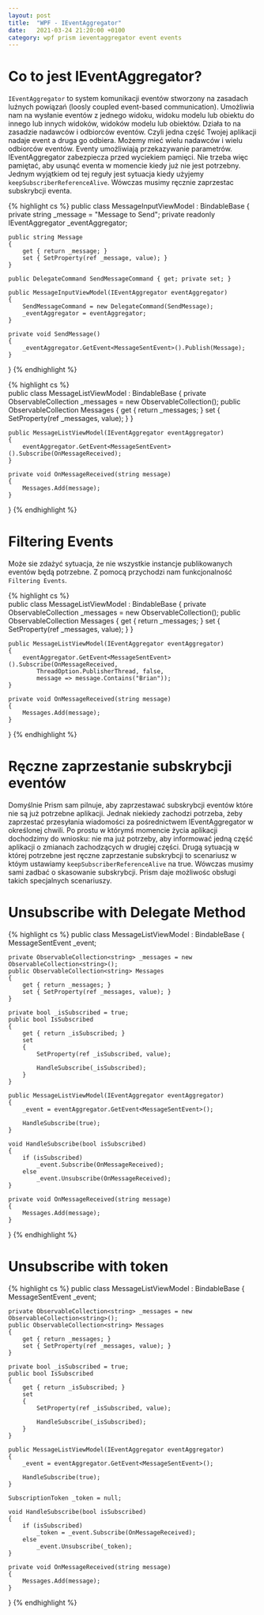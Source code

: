 ```yaml
---
layout: post
title:  "WPF - IEventAggregator"
date:   2021-03-24 21:20:00 +0100
category: wpf prism ieventaggregator event events
---
```


# Co to jest IEventAggregator?
`IEventAggregator` to system komunikacji eventów stworzony na zasadach luźnych powiązań (loosly coupled event-based communication). Umożliwia nam na wysłanie eventów z jednego widoku, widoku modelu lub obiektu do innego lub innych widoków, widoków modelu lub obiektów. Działa to na zasadzie nadawców i odbiorców eventów. Czyli jedna część Twojej aplikacji nadaje event a druga go odbiera. Możemy mieć wielu nadawców i wielu odbiorców eventów. Eventy umożliwiają przekazywanie parametrów. IEventAggregator zabezpiecza przed wyciekiem pamięci. Nie trzeba więc pamiętać, aby usunąć eventa w momencie kiedy już nie jest potrzebny. Jednym wyjątkiem od tej reguły jest sytuacja kiedy użyjemy `keepSubscriberReferenceAlive`. Wówczas musimy ręcznie zaprzestac subskrybcji eventa.

{% highlight cs %}
public class MessageInputViewModel : BindableBase
{
    private string _message = "Message to Send";
    private readonly IEventAggregator _eventAggregator;

    public string Message
    {
        get { return _message; }
        set { SetProperty(ref _message, value); }
    }

    public DelegateCommand SendMessageCommand { get; private set; }

    public MessageInputViewModel(IEventAggregator eventAggregator)
    {
        SendMessageCommand = new DelegateCommand(SendMessage);
        _eventAggregator = eventAggregator;
    }

    private void SendMessage()
    {
        _eventAggregator.GetEvent<MessageSentEvent>().Publish(Message);
    }
}
{% endhighlight %}

{% highlight cs %}	
public class MessageListViewModel : BindableBase
{
    private ObservableCollection<string> _messages = new ObservableCollection<string>();
    public ObservableCollection<string> Messages
    {
        get { return _messages; }
        set { SetProperty(ref _messages, value); }
    }

    public MessageListViewModel(IEventAggregator eventAggregator)
    {
        eventAggregator.GetEvent<MessageSentEvent>().Subscribe(OnMessageReceived);
    }

    private void OnMessageReceived(string message)
    {
        Messages.Add(message);
    }
}
{% endhighlight %}

# Filtering Events
Może sie zdażyć sytuacja, że nie wszystkie instancje publikowanych eventów będą potrzebne. Z pomocą przychodzi nam funkcjonalność `Filtering Events`.

{% highlight cs %}	
public class MessageListViewModel : BindableBase
{
    private ObservableCollection<string> _messages = new ObservableCollection<string>();
    public ObservableCollection<string> Messages
    {
        get { return _messages; }
        set { SetProperty(ref _messages, value); }
    }

    public MessageListViewModel(IEventAggregator eventAggregator)
    {
        eventAggregator.GetEvent<MessageSentEvent>().Subscribe(OnMessageReceived, 
            ThreadOption.PublisherThread, false,
            message => message.Contains("Brian"));
    }

    private void OnMessageReceived(string message)
    {
        Messages.Add(message);
    }
}
{% endhighlight %}

# Ręczne zaprzestanie subskrybcji eventów
Domyślnie Prism sam pilnuje, aby zaprzestawać subskrybcji eventów które nie są już potrzebne aplikacji. Jednak niekiedy zachodzi potrzeba, żeby zaprzestać przesyłania wiadomości za pośrednictwem IEventAggregator w określonej chwili. Po prostu w którymś momencie życia aplikacji dochodzimy do wniosku: nie ma już potrzeby, aby informować jedną część aplikacji o zmianach zachodzących w drugiej części. Drugą sytuacją w której potrzebne jest ręczne zaprzestanie subskrybcji to scenariusz w któym ustawiamy `keepSubscriberReferenceAlive` na true. Wówczas musimy sami zadbać o skasowanie subskrybcji. Prism daje możliwośc obsługi takich specjalnych scenariuszy.

# Unsubscribe with Delegate Method

{% highlight cs %}
public class MessageListViewModel : BindableBase
{
    MessageSentEvent _event;

    private ObservableCollection<string> _messages = new ObservableCollection<string>();
    public ObservableCollection<string> Messages
    {
        get { return _messages; }
        set { SetProperty(ref _messages, value); }
    }

    private bool _isSubscribed = true;
    public bool IsSubscribed
    {
        get { return _isSubscribed; }
        set 
        { 
            SetProperty(ref _isSubscribed, value);

            HandleSubscribe(_isSubscribed);
        }
    }

    public MessageListViewModel(IEventAggregator eventAggregator)
    {
        _event = eventAggregator.GetEvent<MessageSentEvent>();

        HandleSubscribe(true);
    }

    void HandleSubscribe(bool isSubscribed)
    {
        if (isSubscribed)
            _event.Subscribe(OnMessageReceived);
        else
            _event.Unsubscribe(OnMessageReceived);
    }

    private void OnMessageReceived(string message)
    {
        Messages.Add(message);
    }
}
{% endhighlight %}

# Unsubscribe with token

{% highlight cs %}
public class MessageListViewModel : BindableBase
{
    MessageSentEvent _event;

    private ObservableCollection<string> _messages = new ObservableCollection<string>();
    public ObservableCollection<string> Messages
    {
        get { return _messages; }
        set { SetProperty(ref _messages, value); }
    }

    private bool _isSubscribed = true;
    public bool IsSubscribed
    {
        get { return _isSubscribed; }
        set 
        { 
            SetProperty(ref _isSubscribed, value);

            HandleSubscribe(_isSubscribed);
        }
    }

    public MessageListViewModel(IEventAggregator eventAggregator)
    {
        _event = eventAggregator.GetEvent<MessageSentEvent>();

        HandleSubscribe(true);
    }

    SubscriptionToken _token = null;

    void HandleSubscribe(bool isSubscribed)
    {
        if (isSubscribed)
            _token = _event.Subscribe(OnMessageReceived);
        else
            _event.Unsubscribe(_token);
    }

    private void OnMessageReceived(string message)
    {
        Messages.Add(message);
    }
}
{% endhighlight %}
